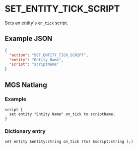 # SET_ENTITY_TICK_SCRIPT

Sets an [entity](../entities)'s [`on_tick`](../scripts/on_tick) script.

## Example JSON

```json
{
  "action": "SET_ENTITY_TICK_SCRIPT",
  "entity": "Entity Name",
  "script": "scriptName"
}
```

## MGS Natlang

### Example

```mgs
script {
  set entity "Entity Name" on_tick to scriptName;
}
```

### Dictionary entry

```
set entity $entity:string on_tick (to) $script:string (;)
```
